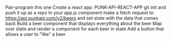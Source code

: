 Pair-program this one
Create a react app: PUNK-API-REACT-APP
git init and push it up as a repo
In your app.js component make a fetch request to: https://api.punkapi.com/v2/beers and set state with the data that comes back
Build a beer component that displays everything about the beer
Map over state and render a component for each beer in state
Add a button that allows a user to "like" a beer